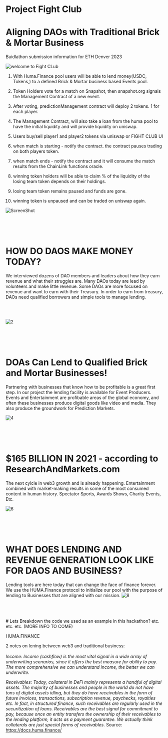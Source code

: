 # Project Fight Club 
# Aligning DAOs with Traditional Brick & Mortar Business

Buidlathon submission information for ETH Denver 2023

![welcome to Fight CLub](https://user-images.githubusercontent.com/25784418/222831085-ee4bc028-e9ca-4222-af2e-df0210e5c216.jpg)

1. With Huma.Finance pool users will be able to lend money(USDC, Tokens,) to a defined Brick & Mortar business based Events pool.

2. Token Holders vote for a match on Snapshot, then snapshot.org signals the Management Contract of a new event. 

3. After voting, predictionManagement contract will deploy 2 tokens. 1 for each player.

4. The Management Contract, will also take a loan from the huma pool to have the initial liquidity and will provide liquidity on uniswap.

5. Users buy/sell player1 and player2 tokens via uniswap or FIGHT CLUB UI

6. when match is starting - notify the contract. the contract pauses trading on both players token.

7. when match ends - notify the contract and it will consume the match results from the ChainLink functions oracle.

8. winning token holders will be able to claim % of the liquidity of the losing team token depends on their holdings.

9. losing team token remains paused and funds are gone.

10. winning token is unpaused and can be traded on uniswap again.






![ScreenShot](https://user-images.githubusercontent.com/25784418/222825225-288a27f1-2449-4adc-bd33-056f8c9ac14a.jpg)




<br>
<br>
<br>

# HOW DO DAOS MAKE MONEY TODAY? 

We interviewed dozens of DAO members and leaders about how they earn revenue and what their struggles are. Many DAOs today are lead by volunteers and make little revenue.  Some DAOs are more focused on revenue and want to earn with their Treasury.  In order to earn from treasury, DAOs need qualified borrowers and simple tools to manage lending. 

<br>
<br>


![2](https://user-images.githubusercontent.com/25784418/222825224-a8ae0c26-dc94-46f2-8e0a-7cbc0b3aa6d7.jpg)

<br>
<br>
<br>

# DOAs Can Lend to Qualified Brick and Mortar Businesses!

Partnering with businesses that know how to be profitable is a great first step.  In our project the lending facility is available for Event Producers.  Events and Entertainment are profibable areas of the global economy, and often these businesses produce digital goods like video and media.  They also produce the groundwork for Prediction Markets. 

![4](https://user-images.githubusercontent.com/25784418/222825228-bebb06f6-2e17-49c4-a200-de6f60775d6d.jpg)


<br>
<br>
<br>



# $165 BILLION IN 2021 - according to ResearchAndMarkets.com 
The next cylcle in web3 growth and is already happening. Entertainment combined with market-making results in some of the most consumed content in human history.  Spectator Sports, Awards Shows, Charity Events, Etc. 

![6](https://user-images.githubusercontent.com/25784418/222825233-84953a0f-ba67-45c1-bf43-4297792e9dd1.jpg)

<br>
<br>
<br>

# WHAT DOES LENDING AND REVENUE GENERATION LOOK LIKE FOR DAOS AND BUSINESS?
Lending tools are here today that can change the face of finance forever.  We use the HUMA.Finance protocol to initialize our pool with the purpose of lending to Businesses that are aligned with our mission. 
![8](https://user-images.githubusercontent.com/25784418/222825238-f8449093-e108-465b-9e70-8e5103116f99.jpg)

<br>
<br>
<br>
# Lets Breakdown the code we used as an example in this hackathon?
etc. etc. etc.
(MORE INFO TO COME)

HUMA.FINANCE

2 notes on lening between web3 and traditional business:
<br>
<br>
<i>
Income: Income (cashflow) is the most vital signal in a wide array of underwriting scenarios, since it offers the best measure for ability to pay. The more comprehensive we can understand income, the better we can underwrite.

Receivables: Today, collateral in DeFi mainly represents a handful of digital assets. The majority of businesses and people in the world do not have tons of digital assets idling, but they do have receivables in the form of future invoices, transactions, subscription revenue, paychecks, royalties etc. In fact, in structured finance, such receivables are regularly used in the securitization of loans. Receivables are the best signal for commitment to pay, because once an entity transfers the ownership of their receivables to the lending platform, it acts as a payment guarantee. We actually think collaterals are just special forms of receivables.</i>
Source: https://docs.huma.finance/

